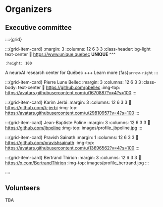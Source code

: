 # Organizers


## Executive committee
::::{grid}

:::{grid-item-card}
:margin: 3
:columns: 12 6 3 3
:class-header: bg-light text-center
:link: https://www.unique.quebec
**UNIQUE**
^^^
```{image} images/logo_unique.jpg
:height: 100
```
A neuroAI research center for Québec
+++
Learn more {fas}`arrow-right`
:::

:::{grid-item-card} Pierre Lune Bellec
:margin: 3
:columns: 12 6 3 3
:class-body: text-center
:link: https://github.com/pbellec
:img-top: https://avatars.githubusercontent.com/u/1670887?v=4?s=100
:::

:::{grid-item-card} Karim Jerbi
:margin: 3
:columns: 12 6 3 3
:link: https://github.com/k-jerbi
:img-top: https://avatars.githubusercontent.com/u/29810957?v=4?s=100
:::

:::{grid-item-card} Jean-Baptiste Poline
:margin: 3
:columns: 12 6 3 3
:link: https://github.com/jbpoline
:img-top: images/profile_jbpoline.jpg
:::

:::{grid-item-card} Pravish Sainath
:margin: 1
:columns: 12 6 3 3
:link: https://github.com/pravishsainath
:img-top: https://avatars.githubusercontent.com/u/13696562?v=4?s=100
:::

:::{grid-item-card} Bertrand Thirion
:margin: 3
:columns: 12 6 3 3
:link: https://x.com/BertrandThirion
:img-top: images/profile_bertrand.jpg
:::

::::

## Volunteers

TBA
